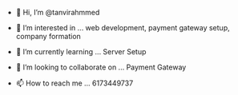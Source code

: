 - 👋 Hi, I’m @tanvirahmmed
- 👀 I’m interested in ... web development, payment gateway setup, company formation
- 🌱 I’m currently learning ... Server Setup
- 💞️ I’m looking to collaborate on ... Payment Gateway

- 📫 How to reach me ... 6173449737

<!---
tanvirahmmeds/tanvirahmmeds is a ✨ special ✨ repository because its `README.md` (this file) appears on your GitHub profile.
You can click the Preview link to take a look at your changes.
--->
